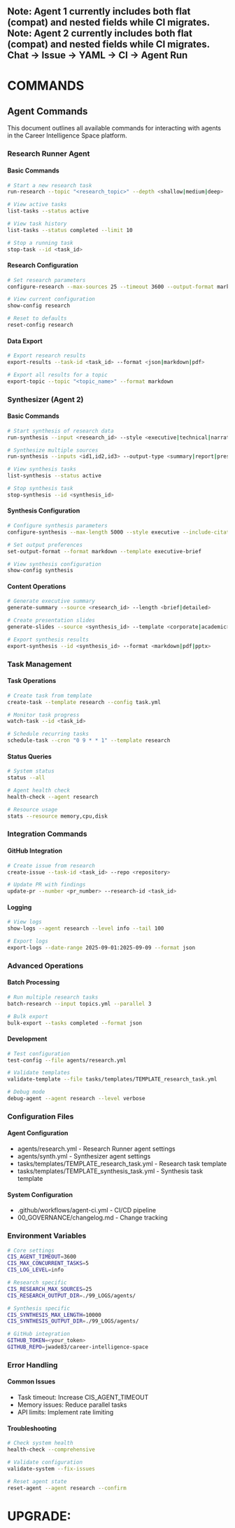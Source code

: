 Note: Agent 1 currently includes both flat (compat) and nested fields while CI migrates.
Note: Agent 2 currently includes both flat (compat) and nested fields while CI migrates.
Chat → Issue → YAML → CI → Agent Run
---

# COMMANDS

## Agent Commands

This document outlines all available commands for interacting with agents in the Career Intelligence Space platform.

### Research Runner Agent

#### Basic Commands

```bash
# Start a new research task
run-research --topic "<research_topic>" --depth <shallow|medium|deep>

# View active tasks
list-tasks --status active

# View task history
list-tasks --status completed --limit 10

# Stop a running task
stop-task --id <task_id>
```

#### Research Configuration

```bash
# Set research parameters
configure-research --max-sources 25 --timeout 3600 --output-format markdown

# View current configuration
show-config research

# Reset to defaults
reset-config research
```

#### Data Export

```bash
# Export research results
export-results --task-id <task_id> --format <json|markdown|pdf>

# Export all results for a topic
export-topic --topic "<topic_name>" --format markdown
```

### Synthesizer (Agent 2)

#### Basic Commands

```bash
# Start synthesis of research data
run-synthesis --input <research_id> --style <executive|technical|narrative>

# Synthesize multiple sources
run-synthesis --inputs <id1,id2,id3> --output-type <summary|report|presentation>

# View synthesis tasks
list-synthesis --status active

# Stop synthesis task
stop-synthesis --id <synthesis_id>
```

#### Synthesis Configuration

```bash
# Configure synthesis parameters
configure-synthesis --max-length 5000 --style executive --include-citations true

# Set output preferences
set-output-format --format markdown --template executive-brief

# View synthesis configuration
show-config synthesis
```

#### Content Operations

```bash
# Generate executive summary
generate-summary --source <research_id> --length <brief|detailed>

# Create presentation slides
generate-slides --source <synthesis_id> --template <corporate|academic>

# Export synthesis results
export-synthesis --id <synthesis_id> --format <markdown|pdf|pptx>
```

### Task Management

#### Task Operations

```bash
# Create task from template
create-task --template research --config task.yml

# Monitor task progress
watch-task --id <task_id>

# Schedule recurring tasks
schedule-task --cron "0 9 * * 1" --template research
```

#### Status Queries

```bash
# System status
status --all

# Agent health check
health-check --agent research

# Resource usage
stats --resource memory,cpu,disk
```

### Integration Commands

#### GitHub Integration

```bash
# Create issue from research
create-issue --task-id <task_id> --repo <repository>

# Update PR with findings
update-pr --number <pr_number> --research-id <task_id>
```

#### Logging

```bash
# View logs
show-logs --agent research --level info --tail 100

# Export logs
export-logs --date-range 2025-09-01:2025-09-09 --format json
```

### Advanced Operations

#### Batch Processing

```bash
# Run multiple research tasks
batch-research --input topics.yml --parallel 3

# Bulk export
bulk-export --tasks completed --format json
```

#### Development

```bash
# Test configuration
test-config --file agents/research.yml

# Validate templates
validate-template --file tasks/templates/TEMPLATE_research_task.yml

# Debug mode
debug-agent --agent research --level verbose
```

### Configuration Files

#### Agent Configuration

* agents/research.yml - Research Runner agent settings
* agents/synth.yml - Synthesizer agent settings
* tasks/templates/TEMPLATE_research_task.yml - Research task template
* tasks/templates/TEMPLATE_synthesis_task.yml - Synthesis task template

#### System Configuration

* .github/workflows/agent-ci.yml - CI/CD pipeline
* 00_GOVERNANCE/changelog.md - Change tracking

### Environment Variables

```bash
# Core settings
CIS_AGENT_TIMEOUT=3600
CIS_MAX_CONCURRENT_TASKS=5
CIS_LOG_LEVEL=info

# Research specific
CIS_RESEARCH_MAX_SOURCES=25
CIS_RESEARCH_OUTPUT_DIR=./99_LOGS/agents/

# Synthesis specific
CIS_SYNTHESIS_MAX_LENGTH=10000
CIS_SYNTHESIS_OUTPUT_DIR=./99_LOGS/agents/

# GitHub integration
GITHUB_TOKEN=<your_token>
GITHUB_REPO=jwade83/career-intelligence-space
```

### Error Handling

#### Common Issues

* Task timeout: Increase CIS_AGENT_TIMEOUT
* Memory issues: Reduce parallel tasks
* API limits: Implement rate limiting

#### Troubleshooting

```bash
# Check system health
health-check --comprehensive

# Validate configuration
validate-system --fix-issues

# Reset agent state
reset-agent --agent research --confirm
```

# UPGRADE:
